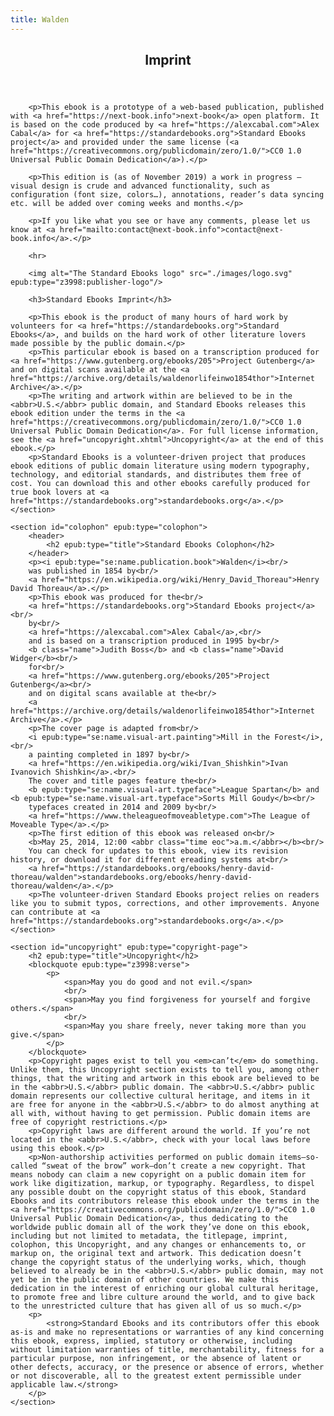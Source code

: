 ```yaml
---
title: Walden
---
```

<article epub:type="backmatter">
	<section id="imprint" epub:type="imprint">
		<header>
			<h2 epub:type="title">Imprint</h2>
		</header>

		<p>This ebook is a prototype of a web-based publication, published with <a href="https://next-book.info">next-book</a> open platform. It is based on the code produced by <a href="https://alexcabal.com">Alex Cabal</a> for <a href="https://standardebooks.org">Standard Ebooks project</a> and provided under the same license (<a href="https://creativecommons.org/publicdomain/zero/1.0/">CC0 1.0 Universal Public Domain Dedication</a>).</p>

		<p>This edition is (as of November 2019) a work in progress — visual design is crude and advanced functionality, such as configuration (font size, colors…), annotations, reader’s data syncing etc. will be added over coming weeks and months.</p>

		<p>If you like what you see or have any comments, please let us know at <a href="mailto:contact@next-book.info">contact@next-book.info</a>.</p>

		<hr>

		<img alt="The Standard Ebooks logo" src="./images/logo.svg" epub:type="z3998:publisher-logo"/>

		<h3>Standard Ebooks Imprint</h3>
		
		<p>This ebook is the product of many hours of hard work by volunteers for <a href="https://standardebooks.org">Standard Ebooks</a>, and builds on the hard work of other literature lovers made possible by the public domain.</p>
		<p>This particular ebook is based on a transcription produced for <a href="https://www.gutenberg.org/ebooks/205">Project Gutenberg</a> and on digital scans available at the <a href="https://archive.org/details/waldenorlifeinwo1854thor">Internet Archive</a>.</p>
		<p>The writing and artwork within are believed to be in the <abbr>U.S.</abbr> public domain, and Standard Ebooks releases this ebook edition under the terms in the <a href="https://creativecommons.org/publicdomain/zero/1.0/">CC0 1.0 Universal Public Domain Dedication</a>. For full license information, see the <a href="uncopyright.xhtml">Uncopyright</a> at the end of this ebook.</p>
		<p>Standard Ebooks is a volunteer-driven project that produces ebook editions of public domain literature using modern typography, technology, and editorial standards, and distributes them free of cost. You can download this and other ebooks carefully produced for true book lovers at <a href="https://standardebooks.org">standardebooks.org</a>.</p>
	</section>

	<section id="colophon" epub:type="colophon">
		<header>
			<h2 epub:type="title">Standard Ebooks Colophon</h2>
		</header>
		<p><i epub:type="se:name.publication.book">Walden</i><br/>
		was published in 1854 by<br/>
		<a href="https://en.wikipedia.org/wiki/Henry_David_Thoreau">Henry David Thoreau</a>.</p>
		<p>This ebook was produced for the<br/>
		<a href="https://standardebooks.org">Standard Ebooks project</a><br/>
		by<br/>
		<a href="https://alexcabal.com">Alex Cabal</a>,<br/>
		and is based on a transcription produced in 1995 by<br/>
		<b class="name">Judith Boss</b> and <b class="name">David Widger</b><br/>
		for<br/>
		<a href="https://www.gutenberg.org/ebooks/205">Project Gutenberg</a><br/>
		and on digital scans available at the<br/>
		<a href="https://archive.org/details/waldenorlifeinwo1854thor">Internet Archive</a>.</p>
		<p>The cover page is adapted from<br/>
		<i epub:type="se:name.visual-art.painting">Mill in the Forest</i>,<br/>
		a painting completed in 1897 by<br/>
		<a href="https://en.wikipedia.org/wiki/Ivan_Shishkin">Ivan Ivanovich Shishkin</a>.<br/>
		The cover and title pages feature the<br/>
		<b epub:type="se:name.visual-art.typeface">League Spartan</b> and <b epub:type="se:name.visual-art.typeface">Sorts Mill Goudy</b><br/>
		typefaces created in 2014 and 2009 by<br/>
		<a href="https://www.theleagueofmoveabletype.com">The League of Moveable Type</a>.</p>
		<p>The first edition of this ebook was released on<br/>
		<b>May 25, 2014, 12:00 <abbr class="time eoc">a.m.</abbr></b><br/>
		You can check for updates to this ebook, view its revision history, or download it for different ereading systems at<br/>
		<a href="https://standardebooks.org/ebooks/henry-david-thoreau/walden">standardebooks.org/ebooks/henry-david-thoreau/walden</a>.</p>
		<p>The volunteer-driven Standard Ebooks project relies on readers like you to submit typos, corrections, and other improvements. Anyone can contribute at <a href="https://standardebooks.org">standardebooks.org</a>.</p>
	</section>

	<section id="uncopyright" epub:type="copyright-page">
		<h2 epub:type="title">Uncopyright</h2>
		<blockquote epub:type="z3998:verse">
			<p>
				<span>May you do good and not evil.</span>
				<br/>
				<span>May you find forgiveness for yourself and forgive others.</span>
				<br/>
				<span>May you share freely, never taking more than you give.</span>
			</p>
		</blockquote>
		<p>Copyright pages exist to tell you <em>can’t</em> do something. Unlike them, this Uncopyright section exists to tell you, among other things, that the writing and artwork in this ebook are believed to be in the <abbr>U.S.</abbr> public domain. The <abbr>U.S.</abbr> public domain represents our collective cultural heritage, and items in it are free for anyone in the <abbr>U.S.</abbr> to do almost anything at all with, without having to get permission. Public domain items are free of copyright restrictions.</p>
		<p>Copyright laws are different around the world. If you’re not located in the <abbr>U.S.</abbr>, check with your local laws before using this ebook.</p>
		<p>Non-authorship activities performed on public domain items—so-called “sweat of the brow” work—don’t create a new copyright. That means nobody can claim a new copyright on a public domain item for work like digitization, markup, or typography. Regardless, to dispel any possible doubt on the copyright status of this ebook, Standard Ebooks and its contributors release this ebook under the terms in the <a href="https://creativecommons.org/publicdomain/zero/1.0/">CC0 1.0 Universal Public Domain Dedication</a>, thus dedicating to the worldwide public domain all of the work they’ve done on this ebook, including but not limited to metadata, the titlepage, imprint, colophon, this Uncopyright, and any changes or enhancements to, or markup on, the original text and artwork. This dedication doesn’t change the copyright status of the underlying works, which, though believed to already be in the <abbr>U.S.</abbr> public domain, may not yet be in the public domain of other countries. We make this dedication in the interest of enriching our global cultural heritage, to promote free and libre culture around the world, and to give back to the unrestricted culture that has given all of us so much.</p>
		<p>
			<strong>Standard Ebooks and its contributors offer this ebook as-is and make no representations or warranties of any kind concerning this ebook, express, implied, statutory or otherwise, including without limitation warranties of title, merchantability, fitness for a particular purpose, non infringement, or the absence of latent or other defects, accuracy, or the presence or absence of errors, whether or not discoverable, all to the greatest extent permissible under applicable law.</strong>
		</p>
	</section>
</article>
